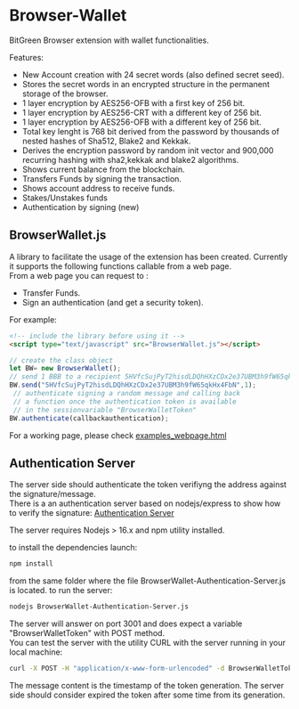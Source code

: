 # Browser-Wallet
BitGreen Browser extension with wallet functionalities.

Features:
- New Account creation with 24 secret words (also defined secret seed).  
- Stores the secret words in an encrypted structure in the permanent storage of the browser.  
- 1 layer encryption by AES256-OFB with a first key of 256 bit.
- 1 layer encryption by AES256-CRT with a different key of 256 bit.
- 1 layer encryption by AES256-OFB with a different key of 256 bit.
- Total key lenght is 768 bit derived from the password by thousands of nested hashes of Sha512, Blake2  and Kekkak.  
- Derives the encryption password by random init vector and 900,000 recurring hashing with sha2,kekkak and blake2 algorithms.  
- Shows current balance from the blockchain.  
- Transfers Funds by signing the transaction.
- Shows account address to receive funds.
- Stakes/Unstakes funds
- Authentication by signing (new)

## BrowserWallet.js
A library to facilitate the usage of the extension has been created. Currently it supports the following functions callable from a web page.  
From a web page you can request to :  
- Transfer Funds.
- Sign an authentication (and get a security token).

For example:
```html
<!-- include the library before using it -->
<script type="text/javascript" src="BrowserWallet.js"></script>
```
```js
// create the class object
let BW= new BrowserWallet();
// send 1 BBB to a recipient 5HVfcSujPyT2hisdLDQhHXzCDx2e37UBM3h9fW65qkHx4FbN
BW.send("5HVfcSujPyT2hisdLDQhHXzCDx2e37UBM3h9fW65qkHx4FbN",1);
 // authenticate signing a random message and calling back 
 // a function once the authentication token is available 
 // in the sessionvariable "BrowserWalletToken"
BW.authenticate(callbackauthentication);
```

For a working page, please check [examples_webpage.html](examples_webpage.html)

## Authentication Server

The server side should authenticate the token verifiyng the address against the signature/message.  
There is a an authentication server based on nodejs/express to show how to verify the signature:
[Authentication Server](authentication-server/)  

The server requires Nodejs > 16.x and npm utility installed.  

to install the dependencies launch:  
```bash
npm install
```
from the same folder where the file BrowserWallet-Authentication-Server.js is located.
to run the server:
```bash
nodejs BrowserWallet-Authentication-Server.js
```

The server will answer on port 3001 and does expect a variable "BrowserWalletToken" with POST method.  
You can test the server with the utility CURL with the server running in your local machine:
```bash
curl -X POST -H "application/x-www-form-urlencoded" -d BrowserWalletToken='{"message":"1651209684994","signature":"0xfaca8deff055379324d6d172eefb48c9f53a78b6d1612c2e7e43effd3967b4344ffc486a9dc9afa08a1a15f5f46cb2d2317a31aab3ada5be866bb49599d7458d","address":"5EEdVDNbCB6jYKSzxH1puaGrhd2WWk1Xs3uoxrPAqJfkrnVs","publickey":"0x600a35e55307f1afc1379bb9e32bd10f5278554e97c7dfd4d6f43559f0fdd906"}' http://localhost:3001  
```
The message content is the timestamp of the token generation. The server side should consider expired the token after some time from its generation.  
















